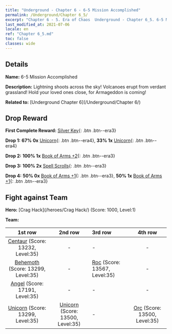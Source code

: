 ```yaml
---
title: "Underground - Chapter 6 - 6-5 Mission Accomplished"
permalink: /Underground/Chapter 6_5/
excerpt: "Chapter 6 - 5. Era of Chaos  Underground - Chapter 6_5. 6-5 Mission Accomplished"
last_modified_at: 2021-07-06
locale: en
ref: "Chapter 6_5.md"
toc: false
classes: wide
---
```


## Details

 **Name:** 6-5 Mission Accomplished

 **Description:** Lightning shoots across the sky! Volcanoes erupt from verdant grassland! Hold your loved ones close, for Armageddon is coming!

 **Related to:** [Underground Chapter 6](/Underground/Chapter 6/)

## Drop Reward

 **First Complete Reward:** [Silver Key](/Items/con_693/){: .btn .btn--era3}

 **Drop 1:** **67% 0x** [Unicorn](/Items/unt_204/){: .btn .btn--era4}, **33% 1x** [Unicorn](/Items/unt_204/){: .btn .btn--era4}

 **Drop 2:** **100% 1x** [Book of Arms +2](/Items/mat_32/){: .btn .btn--era3}

 **Drop 3:** **100% 2x** [Spell Scrolls](/Items/con_694/){: .btn .btn--era3}

 **Drop 4:** **50% 0x** [Book of Arms +1](/Items/mat_25/){: .btn .btn--era3}, **50% 1x** [Book of Arms +1](/Items/mat_25/){: .btn .btn--era3}


## Fight against Team
 **Hero:** [Crag Hack](/heroes/Crag Hack/) (Score: 1000, Level:1)

 **Team:**


  | 1st row | 2nd row | 3rd row | 4th row |
  |:----:|:----:|:----|:----:|
  | [Centaur](/units/Centaur/) (Score: 13232, Level:35)  | - | - | - |
  | [Behemoth](/units/Behemoth/) (Score: 13299, Level:35)  | - | [Roc](/units/Roc/) (Score: 13567, Level:35)  | - |
  | [Angel](/units/Angel/) (Score: 17191, Level:35)  | - | - | - |
  | [Unicorn](/units/Unicorn/) (Score: 13299, Level:35)  | [Unicorn](/units/Unicorn/) (Score: 13500, Level:35)  | - | [Orc](/units/Orc/) (Score: 13500, Level:35)  |


